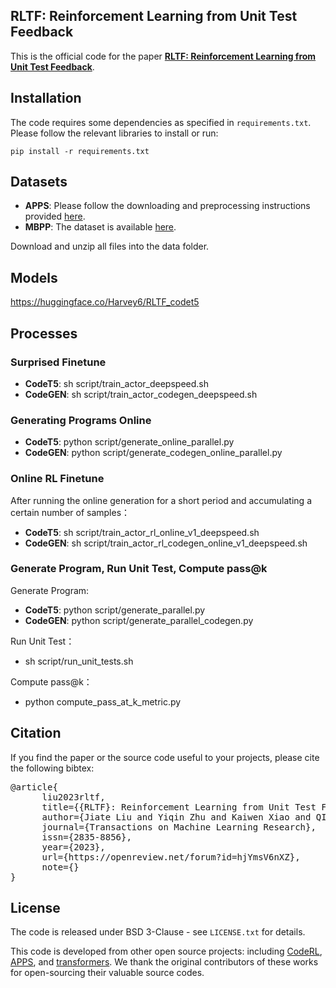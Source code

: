 
## RLTF: Reinforcement Learning from Unit Test Feedback <a name="corl"></a>

This is the official code for the paper **[RLTF: Reinforcement Learning from Unit Test Feedback](https://arxiv.org/pdf/2307.04349.pdf)**.
## Installation  

The code requires some dependencies as specified in `requirements.txt`. Please follow the relevant libraries to install or run: 

`pip install -r requirements.txt`


## Datasets
* **APPS**: Please follow the downloading and preprocessing instructions provided [here](https://github.com/hendrycks/apps). 
* **MBPP**: The dataset is available [here](https://github.com/google-research/google-research/tree/master/mbpp). 

Download and unzip all files into the data folder.
## Models
https://huggingface.co/Harvey6/RLTF_codet5
## Processes 

### Surprised Finetune
* **CodeT5**:  sh script/train_actor_deepspeed.sh 
* **CodeGEN**:  sh script/train_actor_codegen_deepspeed.sh

### Generating Programs Online
* **CodeT5**:  python script/generate_online_parallel.py
* **CodeGEN**:  python script/generate_codegen_online_parallel.py

### Online RL Finetune
After running the online generation for a short period and accumulating a certain number of samples：
* **CodeT5**:  sh script/train_actor_rl_online_v1_deepspeed.sh
* **CodeGEN**: sh script/train_actor_rl_codegen_online_v1_deepspeed.sh

### Generate Program, Run Unit Test, Compute pass@k
Generate Program:
* **CodeT5**:  python script/generate_parallel.py
* **CodeGEN**: python script/generate_parallel_codegen.py

Run Unit Test：
* sh script/run_unit_tests.sh

Compute pass@k：
* python compute_pass_at_k_metric.py
## Citation 

If you find the paper or the source code useful to your projects, please cite the following bibtex: 
<pre>
@article{
      liu2023rltf,
      title={{RLTF}: Reinforcement Learning from Unit Test Feedback},
      author={Jiate Liu and Yiqin Zhu and Kaiwen Xiao and QIANG FU and Xiao Han and Yang Wei and Deheng Ye},
      journal={Transactions on Machine Learning Research},
      issn={2835-8856},
      year={2023},
      url={https://openreview.net/forum?id=hjYmsV6nXZ},
      note={}
}
</pre>


## License 

The code is released under BSD 3-Clause - see `LICENSE.txt` for details.

This code is developed from other open source projects: including [CodeRL](https://github.com/salesforce/CodeRL), [APPS](https://github.com/hendrycks/apps/), and [transformers](https://github.com/huggingface/transformers). We thank the original contributors of these works for open-sourcing their valuable source codes. 


